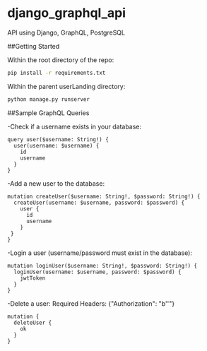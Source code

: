 # django_graphql_api
API using Django, GraphQL, PostgreSQL


##Getting Started

Within the root directory of the repo:
  ```bash
  pip install -r requirements.txt
  ```

Within the parent userLanding directory:
  ```bash
  python manage.py runserver
  ```


##Sample GraphQL Queries

-Check if a username exists in your database:
  ```
  query user($username: String!) {
    user(username: $username) {
      id
      username
    }
  }
  ```

-Add a new user to the database:
  ```
  mutation createUser($username: String!, $password: String!) {
    createUser(username: $username, password: $password) {
      user {
        id
        username
      }
   }
  }
  ```

-Login a user (username/password must exist in the database):
  ```
  mutation loginUser($username: String!, $password: String!) {
    loginUser(username: $username, password: $password) {
      jwtToken
    }
  }
  ```

-Delete a user:
Required Headers: {"Authorization": "b'<token>'"}
  ```
  mutation {
    deleteUser {
      ok
    }
  }
  ```